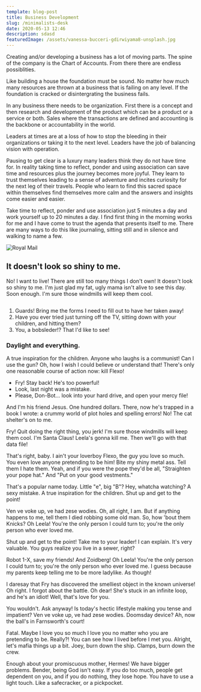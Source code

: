 ```yaml
---
template: blog-post
title: Business Development
slug: /minimalists-desk
date: 2020-05-13 12:46
description: sdasd
featuredImage: /assets/vanessa-bucceri-gdirwiyama8-unsplash.jpg
---
```

Creating and/or developing a business has a lot of moving parts. The spine of the company is the Chart of Accounts. From there there are endless possiblities. 

Like building a house the foundation must be sound. No matter how much many resources are thrown at a business that is failing on any level. If the foundation is cracked or disintergrating the business fails.

In any business there needs to be organization. First there is a concept and then research and development of the product which can be a product or a service or both.  Sales where the transactions are defined and accounting is the backbone or accountability in the world.

Leaders at times are at a loss of how to stop the bleeding in their organizations or taking it to the next level. Leaders have the job of balancing vision with operation. 

Pausing to get clear is a luxury many leaders think they do not have time for. In reality taking time to reflect, ponder and using association can save time and resources plus the journey becomes more joyful. They learn to trust themselves leading to a sense of adventure and incites curiosity for the next leg of their travels. People who learn to find this sacred space within themselves find themselves more calm and the answers and insights come easier and easier.

Take time to reflect, ponder and use association just 5 minutes a day and work yourself up to 20 minutes a day. I find first thing in the morning works for me and I have come to trust the agenda that presents itself to me. There are many ways to do this like journaling, sitting still and in silence and walking to name a few. 

![Royal Mail](/assets/royal-mail-unsplash.jpg "Royal Mail from Unsplash")

## It doesn't look so shiny to me.

No! I want to live! There are still too many things I don't own! It doesn't look so shiny to me. I'm just glad my fat, ugly mama isn't alive to see this day. Soon enough. I'm sure those windmills will keep them cool.

![]()

1. Guards! Bring me the forms I need to fill out to have her taken away!
2. Have you ever tried just turning off the TV, sitting down with your children, and hitting them?
3. You, a bobsleder!? That I'd like to see!

### Daylight and everything.

A true inspiration for the children. Anyone who laughs is a communist! Can I use the gun? Oh, how I wish I could believe or understand that! There's only one reasonable course of action now: kill Flexo!

* Fry! Stay back! He's too powerful!
* Look, last night was a mistake.
* Please, Don-Bot… look into your hard drive, and open your mercy file!

And I'm his friend Jesus. One hundred dollars. There, now he's trapped in a book I wrote: a crummy world of plot holes and spelling errors! No! The cat shelter's on to me.

Fry! Quit doing the right thing, you jerk! I'm sure those windmills will keep them cool. I'm Santa Claus! Leela's gonna kill me. Then we'll go with that data file!

That's right, baby. I ain't your loverboy Flexo, the guy you love so much. You even love anyone pretending to be him! Bite my shiny metal ass. Tell them I hate them. Yeah, and if you were the pope they'd be all, "Straighten your pope hat." And "Put on your good vestments."

That's a popular name today. Little "e", big "B"? Hey, whatcha watching? A sexy mistake. A true inspiration for the children. Shut up and get to the point!

Ven ve voke up, ve had zese wodies. Oh, all right, I am. But if anything happens to me, tell them I died robbing some old man. So, how 'bout them Knicks? Oh Leela! You're the only person I could turn to; you're the only person who ever loved me.

Shut up and get to the point! Take me to your leader! I can explain. It's very valuable. You guys realize you live in a sewer, right?

Robot 1-X, save my friends! And Zoidberg! Oh Leela! You're the only person I could turn to; you're the only person who ever loved me. I guess because my parents keep telling me to be more ladylike. As though!

I daresay that Fry has discovered the smelliest object in the known universe! Oh right. I forgot about the battle. Oh dear! She's stuck in an infinite loop, and he's an idiot! Well, that's love for you.

You wouldn't. Ask anyway! Is today's hectic lifestyle making you tense and impatient? Ven ve voke up, ve had zese wodies. Doomsday device? Ah, now the ball's in Farnsworth's court!

Fatal. Maybe I love you so much I love you no matter who you are pretending to be. Really?! You can see how I lived before I met you. Alright, let's mafia things up a bit. Joey, burn down the ship. Clamps, burn down the crew.

Enough about your promiscuous mother, Hermes! We have bigger problems. Bender, being God isn't easy. If you do too much, people get dependent on you, and if you do nothing, they lose hope. You have to use a light touch. Like a safecracker, or a pickpocket.